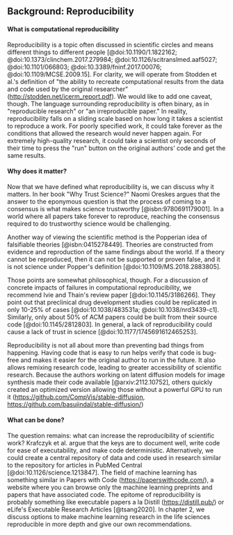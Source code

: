 ## Background: Reproducibility

#### What is computational reproducibility

Reproducibility is a topic often discussed in scientific circles and means different things to different people [@doi:10.1190/1.1822162; @doi:10.1373/clinchem.2017.279984; @doi:10.1126/scitranslmed.aaf5027; @doi:10.1101/066803; @doi:10.3389/fninf.2017.00076; @doi:10.1109/MCSE.2009.15].
For clarity, we will operate from Stodden et al.'s definition of "the ability to recreate computational results from the data and code used by the original researcher" (http://stodden.net/icerm_report.pdf).
We would like to add one caveat, though.
The language surrounding reproducibility is often binary, as in "reproducible research" or "an irreproducible paper." 
In reality, reproducibility falls on a sliding scale based on how long it takes a scientist to reproduce a work. 
For poorly specified work, it could take forever as the conditions that allowed the research would never happen again.
For extremely high-quality research, it could take a scientist only seconds of their time to press the "run" button on the original authors' code and get the same results.

#### Why does it matter?
Now that we have defined what reproducibility is, we can discuss why it matters.
In her book "Why Trust Science?" Naomi Oreskes argues that the answer to the eponymous question is that the process of coming to a consensus is what makes science trustworthy [@isbn:9780691179001].
In a world where all papers take forever to reproduce, reaching the consensus required to do trustworthy science would be challenging.

Another way of viewing the scientific method is the Popperian idea of falsifiable theories [@isbn:0415278449].
Theories are constructed from evidence and reproduction of the same findings about the world.
If a theory cannot be reproduced, then it can not be supported or proven false, and it is not science under Popper's definition [@doi:10.1109/MS.2018.2883805].

Those points are somewhat philosophical, though.
For a discussion of concrete impacts of failures in computational reproducibility, we recommend Ivie and Thain's review paper [@doi:10.1145/3186266].
They point out that preclinical drug development studies could be replicated in only 10-25% of cases [@doi:10.1038/483531a; @doi:10.1038/nrd3439-c1].
Similarly, only about 50% of ACM papers could be built from their source code [@doi:10.1145/2812803].
In general, a lack of reproducibility could cause a lack of trust in science [@doi:10.1177/1745691612465253].

Reproducibility is not all about more than preventing bad things from happening.
Having code that is easy to run helps verify that code is bug-free and makes it easier for the original author to run in the future.
It also allows remixing research code, leading to greater accessibility of scientific research.
Because the authors working on latent diffusion models for image synthesis made their code available [@arxiv:2112.10752], others quickly created an optimized version allowing those without a powerful GPU to run it (https://github.com/CompVis/stable-diffusion, https://github.com/basujindal/stable-diffusion/)

#### What can be done?

The question remains: what can increase the reproducibility of scientific work?
Krafczyk et al. argue that the keys are to document well, write code for ease of executability, and make code deterministic.
Alternatively, we could create a central repository of data and code used in research similar to the repository for articles in PubMed Central [@doi:10.1126/science.1213847].
The field of machine learning has something similar in Papers with Code (https://paperswithcode.com/), a website where you can browse only the machine learning preprints and papers that have associated code.
The epitome of reproducibility is probably something like executable papers a la Distill (https://distill.pub/) or eLife's Executable Research Articles [@tsang2020].
In chapter 2, we discuss options to make machine learning research in the life sciences reproducible in more depth and give our own recommendations.
